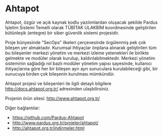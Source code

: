 # Ahtapot

Ahtapot, özgür ve açık kaynak kodlu yazılımlardan oluşacak şekilde Pardus İşletim Sistemi Temelli olarak TÜBİTAK ULAKBİM koordinesinde geliştirilen bütünleşik (entegre) bir siber güvenlik sistemi projesidir.

Proje bünyesinde "SecOps" ilkeleri çerçevesinde örgülenmiş pek çok bileşen yer almaktadır. Kurumsal ihtiyaçlar önplana alınarak geliştirilen tüm bu bileşenler merkezi yönetim ve merkezi izleme yetenekleri ile birlikte gelmekte ve modüler olarak kurulup, kaldırılabilmektedir. Merkezi yönetim sisteminin sağladığı rol bazlı modüler yönetim yapısı sayesinde, kullanıcı ihtiyaçlarına göre her bir bileşen ayrı ayrı sunuculara kurulabileceği gibi, bir sunucuya birden çok bileşenin kurulması mümkündür.

Ahtapot projesi ve bileşenleri ile ilgili detaylı bilgilere http://docs.ahtapot.org.tr/ adresinden ulaşbilirsiniz.

Projenin örün sitesi: http://www.ahtapot.org.tr/

Diğer bağlantılar:

* https://github.com/Pardus-Ahtapot
* http://www.pardus.org.tr/projeler/ahtapot/
* http://ahtapot.org.tr/indirmeler.html
